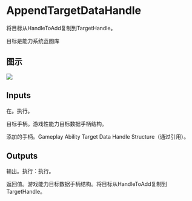 # AppendTargetDataHandle

将目标从HandleToAdd复制到TargetHandle。

目标是能力系统蓝图库

## 图示

![]($-20221218-17324480.png)

## Inputs

在。执行。

目标手柄。游戏性能力目标数据手柄结构。

添加的手柄。Gameplay Ability Target Data Handle Structure（通过引用）。 

## Outputs

输出。执行：执行。

返回值。游戏能力目标数据手柄结构。将目标从HandleToAdd复制到TargetHandle。
